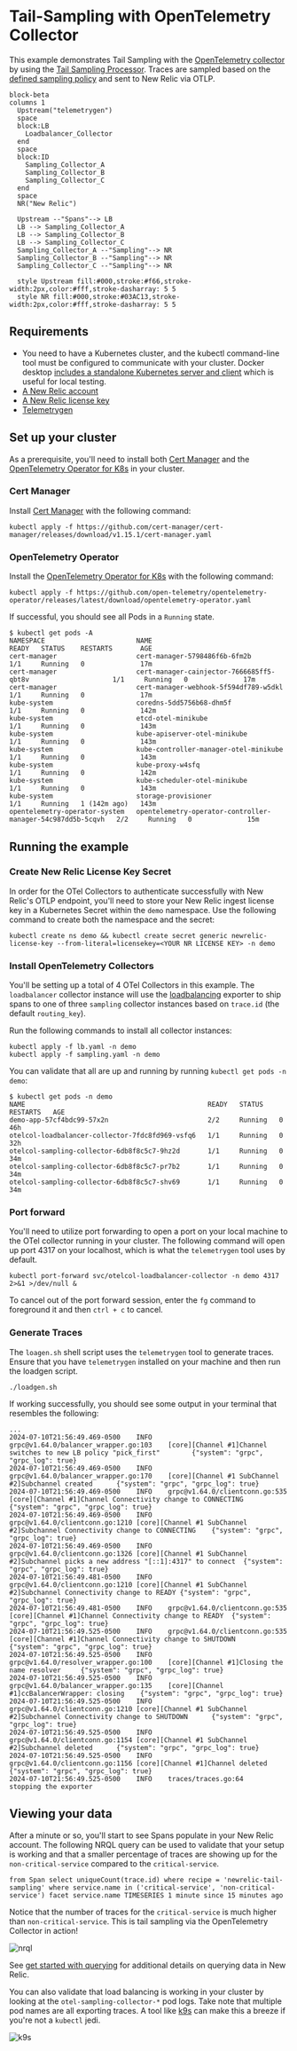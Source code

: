 # Tail-Sampling with OpenTelemetry Collector

This example demonstrates Tail Sampling with the [OpenTelemetry collector](https://opentelemetry.io/docs/collector/) by using the [Tail Sampling Processor](https://github.com/open-telemetry/opentelemetry-collector-contrib/blob/main/processor/tailsamplingprocessor/README.md).  Traces are sampled based on the [defined sampling policy](https://github.com/bpschmitt/newrelic-opentelemetry-examples/blob/tail-sampling/other-examples/tail-sampling/sampling.yaml) and sent to New Relic via OTLP.


```mermaid
block-beta
columns 1
  Upstream("telemetrygen")
  space
  block:LB
    Loadbalancer_Collector
  end
  space
  block:ID
    Sampling_Collector_A
    Sampling_Collector_B
    Sampling_Collector_C
  end
  space
  NR("New Relic")
  
  Upstream --"Spans"--> LB
  LB --> Sampling_Collector_A
  LB --> Sampling_Collector_B
  LB --> Sampling_Collector_C
  Sampling_Collector_A --"Sampling"--> NR
  Sampling_Collector_B --"Sampling"--> NR
  Sampling_Collector_C --"Sampling"--> NR

  style Upstream fill:#000,stroke:#f66,stroke-width:2px,color:#fff,stroke-dasharray: 5 5
  style NR fill:#000,stroke:#03AC13,stroke-width:2px,color:#fff,stroke-dasharray: 5 5
```

## Requirements

* You need to have a Kubernetes cluster, and the kubectl command-line tool must be configured to communicate with your cluster. Docker desktop [includes a standalone Kubernetes server and client](https://docs.docker.com/desktop/kubernetes/) which is useful for local testing.
* [A New Relic account](https://one.newrelic.com/)
* [A New Relic license key](https://docs.newrelic.com/docs/apis/intro-apis/new-relic-api-keys/#license-key)
* [Telemetrygen](https://github.com/open-telemetry/opentelemetry-collector-contrib/tree/cmd/telemetrygen/v0.88.1/cmd/telemetrygen)


## Set up your cluster

As a prerequisite, you'll need to install both [Cert Manager](https://cert-manager.io/) and the [OpenTelemetry Operator for K8s](https://opentelemetry.io/docs/kubernetes/operator/) in your cluster.

### Cert Manager

Install [Cert Manager](https://cert-manager.io/) with the following command:

```shell
kubectl apply -f https://github.com/cert-manager/cert-manager/releases/download/v1.15.1/cert-manager.yaml
```

### OpenTelemetry Operator

Install the [OpenTelemetry Operator for K8s](https://opentelemetry.io/docs/kubernetes/operator/) with the following command: 
```shell
kubectl apply -f https://github.com/open-telemetry/opentelemetry-operator/releases/latest/download/opentelemetry-operator.yaml
```

If successful, you should see all Pods in a `Running` state.

```
$ kubectl get pods -A                                                                                                                                                            
NAMESPACE                       NAME                                                         READY   STATUS    RESTARTS       AGE
cert-manager                    cert-manager-5798486f6b-6fm2b                                1/1     Running   0              17m
cert-manager                    cert-manager-cainjector-7666685ff5-qbt8v                     1/1     Running   0              17m
cert-manager                    cert-manager-webhook-5f594df789-w5dkl                        1/1     Running   0              17m
kube-system                     coredns-5dd5756b68-dhm5f                                     1/1     Running   0              142m
kube-system                     etcd-otel-minikube                                           1/1     Running   0              143m
kube-system                     kube-apiserver-otel-minikube                                 1/1     Running   0              143m
kube-system                     kube-controller-manager-otel-minikube                        1/1     Running   0              143m
kube-system                     kube-proxy-w4sfq                                             1/1     Running   0              142m
kube-system                     kube-scheduler-otel-minikube                                 1/1     Running   0              143m
kube-system                     storage-provisioner                                          1/1     Running   1 (142m ago)   143m
opentelemetry-operator-system   opentelemetry-operator-controller-manager-54c987dd5b-5cqvh   2/2     Running   0              15m
```

## Running the example

### Create New Relic License Key Secret

In order for the OTel Collectors to authenticate successfully with New Relic's OTLP endpoint, you'll need to store your New Relic ingest license key in a Kubernetes Secret within the `demo` namespace.  Use the following command to create both the namespace and the secret:

```shell
kubectl create ns demo && kubectl create secret generic newrelic-license-key --from-literal=licensekey=<YOUR NR LICENSE KEY> -n demo
```

### Install OpenTelemetry Collectors

You'll be setting up a total of 4 OTel Collectors in this example.  The `loadbalancer` collector instance will use the [loadbalancing](https://github.com/open-telemetry/opentelemetry-collector-contrib/blob/main/exporter/loadbalancingexporter/README.md) exporter to ship spans to one of three `sampling` collector instances based on `trace.id` (the default `routing_key`).

Run the following commands to install all collector instances:
```shell
kubectl apply -f lb.yaml -n demo
kubectl apply -f sampling.yaml -n demo
```

You can validate that all are up and running by running `kubectl get pods -n demo`:

```shell
$ kubectl get pods -n demo
NAME                                              READY   STATUS    RESTARTS   AGE
demo-app-57cf4bdc99-57x2n                         2/2     Running   0          46h
otelcol-loadbalancer-collector-7fdc8fd969-vsfq6   1/1     Running   0          32h
otelcol-sampling-collector-6db8f8c5c7-9hz2d       1/1     Running   0          34m
otelcol-sampling-collector-6db8f8c5c7-pr7b2       1/1     Running   0          34m
otelcol-sampling-collector-6db8f8c5c7-shv69       1/1     Running   0          34m
```


### Port forward

You'll need to utilize port forwarding to open a port on your local machine to the OTel collector running in your cluster.  The following command will open up port 4317 on your localhost, which is what the `telemetrygen` tool uses by default.

```shell
kubectl port-forward svc/otelcol-loadbalancer-collector -n demo 4317 2>&1 >/dev/null &
```

To cancel out of the port forward session, enter the `fg` command to foreground it and then `ctrl + c` to cancel.

### Generate Traces

The `loagen.sh` shell script uses the `telemetrygen` tool to generate traces.  Ensure that you have `telemetrygen` installed on your machine and then run the loadgen script.

```shell
./loadgen.sh
```

If working successfully, you should see some output in your terminal that resembles the following:

```
...
2024-07-10T21:56:49.469-0500    INFO    grpc@v1.64.0/balancer_wrapper.go:103    [core][Channel #1]Channel switches to new LB policy "pick_first"        {"system": "grpc", "grpc_log": true}
2024-07-10T21:56:49.469-0500    INFO    grpc@v1.64.0/balancer_wrapper.go:170    [core][Channel #1 SubChannel #2]Subchannel created      {"system": "grpc", "grpc_log": true}
2024-07-10T21:56:49.469-0500    INFO    grpc@v1.64.0/clientconn.go:535  [core][Channel #1]Channel Connectivity change to CONNECTING     {"system": "grpc", "grpc_log": true}
2024-07-10T21:56:49.469-0500    INFO    grpc@v1.64.0/clientconn.go:1210 [core][Channel #1 SubChannel #2]Subchannel Connectivity change to CONNECTING    {"system": "grpc", "grpc_log": true}
2024-07-10T21:56:49.469-0500    INFO    grpc@v1.64.0/clientconn.go:1326 [core][Channel #1 SubChannel #2]Subchannel picks a new address "[::1]:4317" to connect  {"system": "grpc", "grpc_log": true}
2024-07-10T21:56:49.481-0500    INFO    grpc@v1.64.0/clientconn.go:1210 [core][Channel #1 SubChannel #2]Subchannel Connectivity change to READY {"system": "grpc", "grpc_log": true}
2024-07-10T21:56:49.481-0500    INFO    grpc@v1.64.0/clientconn.go:535  [core][Channel #1]Channel Connectivity change to READY  {"system": "grpc", "grpc_log": true}
2024-07-10T21:56:49.525-0500    INFO    grpc@v1.64.0/clientconn.go:535  [core][Channel #1]Channel Connectivity change to SHUTDOWN       {"system": "grpc", "grpc_log": true}
2024-07-10T21:56:49.525-0500    INFO    grpc@v1.64.0/resolver_wrapper.go:100    [core][Channel #1]Closing the name resolver     {"system": "grpc", "grpc_log": true}
2024-07-10T21:56:49.525-0500    INFO    grpc@v1.64.0/balancer_wrapper.go:135    [core][Channel #1]ccBalancerWrapper: closing    {"system": "grpc", "grpc_log": true}
2024-07-10T21:56:49.525-0500    INFO    grpc@v1.64.0/clientconn.go:1210 [core][Channel #1 SubChannel #2]Subchannel Connectivity change to SHUTDOWN      {"system": "grpc", "grpc_log": true}
2024-07-10T21:56:49.525-0500    INFO    grpc@v1.64.0/clientconn.go:1154 [core][Channel #1 SubChannel #2]Subchannel deleted      {"system": "grpc", "grpc_log": true}
2024-07-10T21:56:49.525-0500    INFO    grpc@v1.64.0/clientconn.go:1156 [core][Channel #1]Channel deleted       {"system": "grpc", "grpc_log": true}
2024-07-10T21:56:49.525-0500    INFO    traces/traces.go:64     stopping the exporter
```

## Viewing your data

After a minute or so, you'll start to see Spans populate in your New Relic account.  The following NRQL query can be used to validate that your setup is working and that a smaller percentage of traces are showing up for the `non-critical-service` compared to the `critical-service`.

```shell
from Span select uniqueCount(trace.id) where recipe = 'newrelic-tail-sampling' where service.name in ('critical-service', 'non-critical-service') facet service.name TIMESERIES 1 minute since 15 minutes ago
```

Notice that the number of traces for the `critical-service` is much higher than `non-critical-service`.  This is tail sampling via the OpenTelemetry Collector in action!

![nrql](./images/nrql.jpg)

See [get started with querying](https://docs.newrelic.com/docs/query-your-data/explore-query-data/get-started/introduction-querying-new-relic-data/) for additional details on querying data in New Relic.

You can also validate that load balancing is working in your cluster by looking at the `otel-sampling-collector-*` pod logs. Take note that multiple pod names are all exporting traces. A tool like [k9s](https://k9scli.io/) can make this a breeze if you're not a `kubectl` jedi.

![k9s](./images/k9s.jpg)


